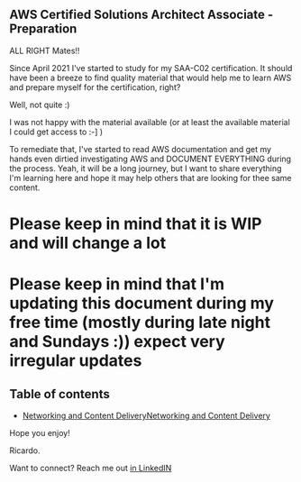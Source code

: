 ## AWS Certified Solutions Architect Associate - Preparation

ALL RIGHT Mates!!

Since April 2021 I've started to study for my SAA-C02 certification. It should have been a breeze to find quality material that would help me to learn AWS and prepare myself for the certification, right?

Well, not quite :)

I was not happy with the material available (or at least the available material I could get access to :-] )

To remediate that, I've started to read AWS documentation and get my hands even dirtied investigating AWS and DOCUMENT EVERYTHING during the process. Yeah, it will be a long journey, but I want to share everything I'm learning here and hope it may help others that are looking for thee same content.

# Please keep in mind that it is WIP and will change a lot
# Please keep in mind that I'm updating this document during my free time (mostly during late night and Sundays :)) expect very irregular updates 

## Table of contents

* [Networking and Content DeliveryNetworking and Content Delivery](https://github.com/rcsgit/SAA-C02_exam_prep/blob/main/AWS_Services_and_Features/Networking_and_Content_Delivery/Networking_and_Content_Delivery.MD)

Hope you enjoy!

Ricardo.

Want to connect?
Reach me out [in LinkedIN](https://www.linkedin.com/in/ricardocostasantana/)